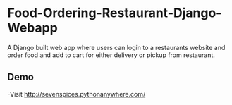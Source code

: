 # Food-Ordering-Restaurant-Django-Webapp
A Django built web app where users can login to a restaurants website and order food and add to cart for either delivery or pickup from restaurant.

## Demo
-Visit http://sevenspices.pythonanywhere.com/
